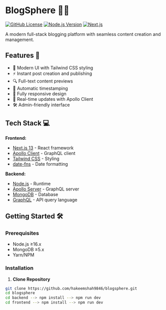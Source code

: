 # BlogSphere 📝✨

[![GitHub License](https://img.shields.io/badge/license-MIT-blue.svg)](https://opensource.org/licenses/MIT)
[![Node.js Version](https://img.shields.io/badge/node-%3E%3D16.x-brightgreen)](https://nodejs.org/)
[![Next.js](https://img.shields.io/badge/Next.js-13.4+-black?logo=next.js)](https://nextjs.org/)

A modern full-stack blogging platform with seamless content creation and management.

## Features 🚀

- 🌈 Modern UI with Tailwind CSS styling
- ⚡ Instant post creation and publishing
- 🔍 Full-text content previews
- 📅 Automatic timestamping
- 📱 Fully responsive design
- 🔄 Real-time updates with Apollo Client
- 🛠️ Admin-friendly interface

## Tech Stack 💻

**Frontend:**
- [Next.js 13](https://nextjs.org/) - React framework
- [Apollo Client](https://www.apollographql.com/docs/react/) - GraphQL client
- [Tailwind CSS](https://tailwindcss.com/) - Styling
- [date-fns](https://date-fns.org/) - Date formatting

**Backend:**
- [Node.js](https://nodejs.org/) - Runtime
- [Apollo Server](https://www.apollographql.com/docs/apollo-server/) - GraphQL server
- [MongoDB](https://www.mongodb.com/) - Database
- [GraphQL](https://graphql.org/) - API query language

## Getting Started 🛠️

### Prerequisites
- Node.js ≥16.x
- MongoDB ≥5.x
- Yarn/NPM

### Installation

1. **Clone Repository**
```bash
git clone https://github.com/hakeemshah9846/blogsphere.git
cd blogsphere
cd backend --> npm install --> npm run dev
cd frontend --> npm install --> npm run dev